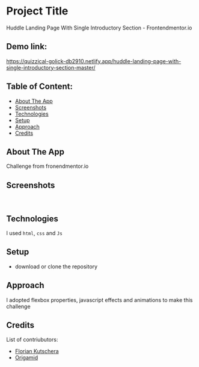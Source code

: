 # Project Title

Huddle Landing Page With Single Introductory Section - Frontendmentor.io

## Demo link:

https://quizzical-golick-db2910.netlify.app/huddle-landing-page-with-single-introductory-section-master/

## Table of Content:

- [About The App](#about-the-app)
- [Screenshots](#screenshots)
- [Technologies](#technologies)
- [Setup](#setup)
- [Approach](#approach)
- [Credits](#credits)

## About The App

Challenge from fronendmentor.io

## Screenshots

![]()
![]()

## Technologies

I used `html`, `css` and `Js`

## Setup

- download or clone the repository

## Approach

I adopted flexbox properties, javascript effects and animations to make this challenge

## Credits

List of contriubutors:

- [Florian Kutschera](https://medium.com/@Florian/freebie-google-material-design-shadow-helper-2a0501295a2d#.wyvbmcq10)
- [Origamid](https://www.origamid.com/projetos/css-grid-layout-guia-completo/)
